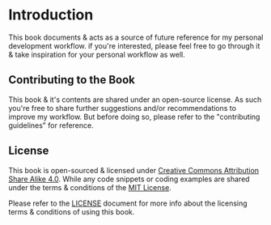 # Introduction

This book documents & acts as a source of future reference for my personal development workflow. if you're interested, please feel free to go through it & take inspiration for your personal workflow as well.

## Contributing to the Book

This book & it's contents are shared under an open-source license. As such you're free to share further suggestions and/or recommendations to improve my workflow. But before doing so, please refer to the "contributing guidelines" for reference.

## License

This book is open-sourced & licensed under [Creative Commons Attribution Share Alike 4.0](https://spdx.org/licenses/CC-BY-SA-4.0.html). While any code snippets or coding examples are shared under the terms & conditions of the [MIT License](https://spdx.org/licenses/MIT.html).

Please refer to the [LICENSE](./LICENSE) document for more info about the licensing terms & conditions of using this book.
